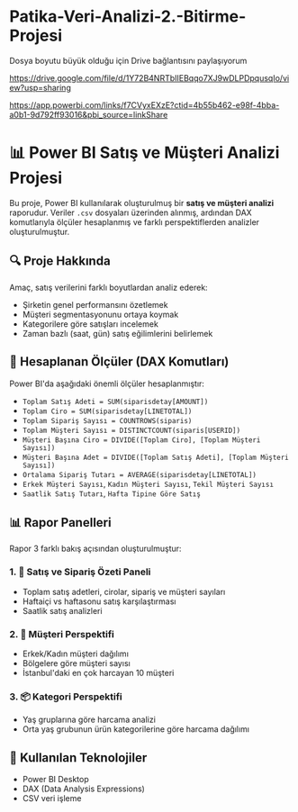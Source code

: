 # Patika-Veri-Analizi-2.-Bitirme-Projesi

Dosya boyutu büyük olduğu için Drive bağlantısını paylaşıyorum 

https://drive.google.com/file/d/1Y72B4NRTbIIEBqqo7XJ9wDLPDpqusqIo/view?usp=sharing

https://app.powerbi.com/links/f7CVyxEXzE?ctid=4b55b462-e98f-4bba-a0b1-9d792ff93016&pbi_source=linkShare


# 📊 Power BI Satış ve Müşteri Analizi Projesi

Bu proje, Power BI kullanılarak oluşturulmuş bir **satış ve müşteri analizi** raporudur. Veriler `.csv` dosyaları üzerinden alınmış, ardından DAX komutlarıyla ölçüler hesaplanmış ve farklı perspektiflerden analizler oluşturulmuştur.

## 🔍 Proje Hakkında

Amaç, satış verilerini farklı boyutlardan analiz ederek:

- Şirketin genel performansını özetlemek
- Müşteri segmentasyonunu ortaya koymak
- Kategorilere göre satışları incelemek
- Zaman bazlı (saat, gün) satış eğilimlerini belirlemek


## 🧠 Hesaplanan Ölçüler (DAX Komutları)

Power BI'da aşağıdaki önemli ölçüler hesaplanmıştır:

- `Toplam Satış Adeti = SUM(siparisdetay[AMOUNT])`
- `Toplam Ciro = SUM(siparisdetay[LINETOTAL])`
- `Toplam Sipariş Sayısı = COUNTROWS(siparis)`
- `Toplam Müşteri Sayısı = DISTINCTCOUNT(siparis[USERID])`
- `Müşteri Başına Ciro = DIVIDE([Toplam Ciro], [Toplam Müşteri Sayısı])`
- `Müşteri Başına Adet = DIVIDE([Toplam Satış Adeti], [Toplam Müşteri Sayısı])`
- `Ortalama Sipariş Tutarı = AVERAGE(siparisdetay[LINETOTAL])`
- `Erkek Müşteri Sayısı`, `Kadın Müşteri Sayısı`, `Tekil Müşteri Sayısı`
- `Saatlik Satış Tutarı`, `Hafta Tipine Göre Satış`

## 📊 Rapor Panelleri

Rapor 3 farklı bakış açısından oluşturulmuştur:

### 1. 🧾 Satış ve Sipariş Özeti Paneli
- Toplam satış adetleri, cirolar, sipariş ve müşteri sayıları
- Haftaiçi vs haftasonu satış karşılaştırması
- Saatlik satış analizleri

### 2. 👥 Müşteri Perspektifi
- Erkek/Kadın müşteri dağılımı
- Bölgelere göre müşteri sayısı
- İstanbul'daki en çok harcayan 10 müşteri

### 3. 📦 Kategori Perspektifi
- Yaş gruplarına göre harcama analizi
- Orta yaş grubunun ürün kategorilerine göre harcama dağılımı


## 📌 Kullanılan Teknolojiler

- Power BI Desktop
- DAX (Data Analysis Expressions)
- CSV veri işleme



